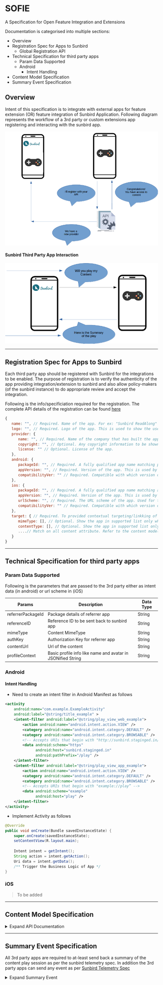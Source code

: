 # SOFIE
A Specification for Open Feature Integration and Extensions

Documentation is categorised into multiple sections:
* Overview
* Registration Spec for Apps to Sunbird
    * Global Registration API
* Technical Specification for third party apps
    * Param Data Supported
    * Android
      * Intent Handling
* Content Model Specification
* Summary Event Specification    


## Overview
Intent of this specification is to integrate with external apps for feature extension (OR) feature integration of Sunbird Application. Following diagram represents the workflow of a 3rd party or custom extensions app registering and interacting with the sunbird app.

![Alt Text](attachments/2016411649/2164949010.png)




#### Sunbird Third Party App Interaction

![Alt Text](attachments/2016411649/2165604363.png)

---

## Registration Spec for Apps to Sunbird

Each third party app should be registered with Sunbird for the integrations to be enabled. The purpose of registration is to verify the authenticity of the app providing integration/extension to sunbird and also allow policy-makers (of the sunbird instance) to do appropriate review and accept the integration. 

Following is the info/specificiation required for the registration. The complete API details of the registration can be found [here](https://github.com/sunbird-specs/SOFIE/blob/main/registration.md)

```javascript
{
   name: "", // Required. Name of the app. For ex: "Sunbird ReadAlong"
   logo: "", // Required. Logo of the app. This is used to show the user to select the extension app he chooses to open with.
   provider: {
      name: "", // Required. Name of the company that has built the app
      copyright: "", // Optional. Any copyright information to be shown
      license: "" // Optional. License of the app.
   },
   android: {
      packageId: "", // Required. A fully qualified app name matching play store app id. For ex: "com.sunbird.readalong.app"
      appVersion: "", // Required. Version of the app. This is used by sunbird to check if the app is installed locally
      compatibilityVer: "" // Required. Compatible with which version of sunbird app.
   },
   ios: {
      packageId: "", // Required. A fully qualified app name matching app store app id. For ex: "com.sunbird.readalong.app"
      appVersion: "", // Required. Version of the app. This is used by sunbird to check if the app is installed locally
      urlScheme: "", // Required. The URL scheme of the app. Used for the app invocation.
      compatibilityVer: "" // Required. Compatible with which version of sunbird app.
   },
   target: { // Required. To provided contextual targeting/linkking of the app. For ex: Show "Open With" only for PDF content.
      mimeType: [], // Optional. Show the app in supported list only when matched the given mime types. For ex: mimeType: ["application/pdf"] would target only PDF content
      contentType: [], // Optional. Show the app in supported list only when matched the given content type. For ex: mimeType: ["application/pdf"] would target only PDF content
      ....// Match on all content attribute. Refer to the content model spec linked in the "Content Model Specification" section
   }
}
```
---

## Technical Specification for third party apps

### Param Data Supported

Following is the parameters that are passed to the 3rd party either as intent data (in android) or url scheme in (iOS)

| Params | Description | Data Type|
| -- | -- | -- |
| referrerPackageId | Package details of referrer app | String |
| referenceID | Reference ID to be sent back to sunbird app | String |
| mimeType | Content MimeType | String |
| authKey | Authorization Key for referrer app | String |
| contentUrl | Url of the content | String |
| profileContext | Basic profile info like name and avatar in JSONified String | String |

### Android

#### Intent Handling

* Need to create an intent filter in Android Manifest as follows 
```xml
<activity
    android:name="com.example.ExampleActivity"
    android:label="@string/title_example" >
    <intent-filter android:label="@string/play_view_web_example">
        <action android:name="android.intent.action.VIEW" />
        <category android:name="android.intent.category.DEFAULT" />
        <category android:name="android.intent.category.BROWSABLE" />
        <!-- Accepts URIs that begin with "http://sunbird.staginged.in/play” -->
        <data android:scheme="https"
              android:host="sunbird.staginged.in"
              android:pathPrefix="/play" />
    </intent-filter>
    <intent-filter android:label="@string/play_view_app_example">
        <action android:name="android.intent.action.VIEW" />
        <category android:name="android.intent.category.DEFAULT" />
        <category android:name="android.intent.category.BROWSABLE" />
        <!-- Accepts URIs that begin with "example://play” -->
        <data android:scheme="example"
              android:host="play" />
    </intent-filter>
</activity>
```
* Implement Activity as follows
```java
@Override
public void onCreate(Bundle savedInstanceState) {
    super.onCreate(savedInstanceState);
    setContentView(R.layout.main);

    Intent intent = getIntent();
    String action = intent.getAction();
    Uri data = intent.getData();
    /** Trigger the Business Logic of App */
}
```

### iOS

> To be added
---

## Content Model Specification
<details>
<summary>Expand API Documentation</summary>
The third party apps should do a HTTP GET call on the contentUrl parameter sent via the intent data.

```
GET intentdata.contentUrl

Headers {
  X-App-ID: <ID of the App>,
  X-App-Version: <Version of the App>,
  X-Device-ID: <Device Id>
}
```

```javascript
{
   id: "api.content.read",
   ver: "v1",
   ts: "2021-02-10 04:27:14:674+0000",
   params: {
      msgid: "90e184d1-c52c-106b-c410-6a168900ef05",
      err: "",
      status: "success",
      errmsg: ""
   },
   responseCode: "OK",
   result: {
      content: {} // Refer to the content model schema defined below
   }
}
```
For More Details on the content model refer Sunbird Documentation.
* content - https://github.com/sunbird-specs/LearningObjectModel/blob/main/v1/schemas/content/1.0/schema.json
* collection - https://github.com/sunbird-specs/LearningObjectModel/blob/main/v1/schemas/collection/1.0/schema.json
</details>

---

## Summary Event Specification

All 3rd party apps are required to at-least send back a summary of the content play session as per the sunbird telemetry spec. In addition the 3rd party apps can send any event as per [Sunbird Telemetry Spec](https://github.com/sunbird-specs/Telemetry/blob/main/specification.md)
<details>
<summary>Expand Summary Event</summary>
https://github.com/sunbird-specs/Telemetry/blob/main/v3_event_details.md/#summary

```javascript
{
  "edata": {
    "type": String, // Required. Type of summary. Free text. "session", "app", "tool" etc
    "mode": String, // Optional.
    "starttime": Long, // Required. Epoch Timestamp of app start. Retrieved from first event.
    "endtime": Long, // Required. Epoch Timestamp of app end. Retrieved from last event.
    "timespent": Double, // Required. Total time spent by visitor on app in seconds excluding idle time.
    "pageviews": Long, // Required. Total page views per session(count of CP_IMPRESSION)
    "interactions": Long, // Required. Count of interact events
    "envsummary": [{ // Optional
        "env": String, // High level env within the app (content, domain, resources, community)
        "timespent": Double, // Time spent per env
        "visits": Long // count of times the environment has been visited
    }],
    "eventssummary": [{ // Optional
        "id": String, // event id such as CE_START, CE_END, CP_INTERACT etc.
        "count": Long // Count of events.
    }],
    "pagesummary": [{ // Optional
        "id": String, // Page id
        "type": String, // type of page - view/edit
        "env": String, // env of page
        "timespent": Double, // Time taken per page
        "visits": Long // Number of times each page was visited
    }],
    "extra": [{ // Optional. Additional summary data specific to mime type or app. For ex: wordsPerMin
        "id": String, // Required. Key for the extra data
        "value": String // Required. Value for the extra data
    }]
  }
}
```
</details>




